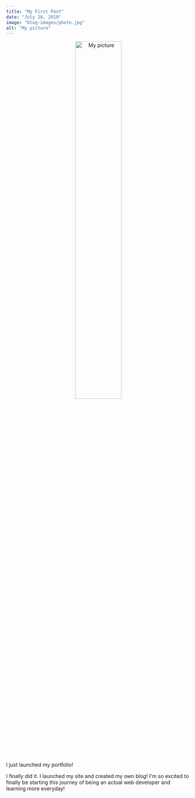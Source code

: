 ```yaml
---
title: "My First Post"
date: "July 28, 2019"
image: "blog-images/photo.jpg"
alt: "My picture"
---
```


<p align='center'>
<img src="blog-images/photo.jpg" alt="My picture" width="50%">
</p>

I just launched my portfolio!

I finally did it. I launched my site and created my own blog! I'm so excited to finally be starting this journey of being an actual web developer and learning more everyday!
